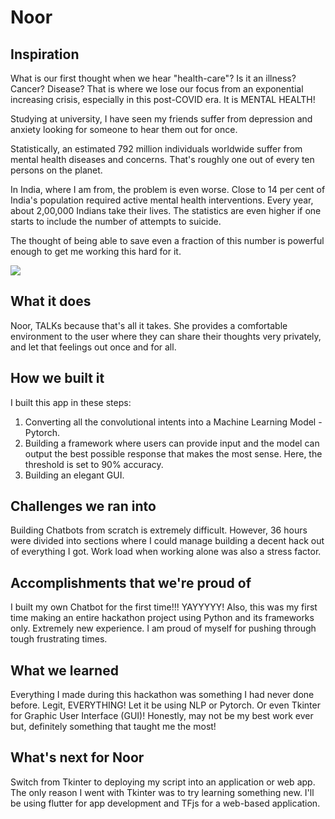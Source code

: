 # Noor

## Inspiration
What is our first thought when we hear "health-care"? Is it an illness? Cancer? Disease? That is where we lose our focus from an exponential increasing crisis, especially in this post-COVID era. It is MENTAL HEALTH!

Studying at university, I have seen my friends suffer from depression and anxiety looking for someone to hear them out for once.

Statistically, an estimated 792 million individuals worldwide suffer from mental health diseases and concerns.
That's roughly one out of every ten persons on the planet.

In India, where I am from, the problem is even worse. Close to 14 per cent of India's population required active mental health interventions. Every year, about 2,00,000 Indians take their lives. The statistics are even higher if one starts to include the number of attempts to suicide.

The thought of being able to save even a fraction of this number is powerful enough to get me working this hard for it.

<img src="https://c.tenor.com/3yIu9sERkKMAAAAC/spongebob-depression.gif" style="width:'80px'">

## What it does
Noor, TALKs because that's all it takes. She provides a comfortable environment to the user where they can share their thoughts very privately, and let that feelings out once and for all.

## How we built it
I built this app in these steps:
1. Converting all the convolutional intents into a Machine Learning Model - Pytorch.
2. Building a framework where users can provide input and the model can output the best possible response that makes the most sense. Here, the threshold is set to 90% accuracy.
3. Building an elegant GUI.

## Challenges we ran into
Building Chatbots from scratch is extremely difficult. However, 36 hours were divided into sections where I could manage building a decent hack out of everything I got. Work load when working alone was also a stress factor.

## Accomplishments that we're proud of
I built my own Chatbot for the first time!!! YAYYYYY! Also, this was my first time making an entire hackathon project using Python and its frameworks only. Extremely new experience. I am proud of myself for pushing through tough frustrating times.

## What we learned
Everything I made during this hackathon was something I had never done before. Legit, EVERYTHING! Let it be using NLP or Pytorch. Or even Tkinter for Graphic User Interface (GUI)! Honestly, may not be my best work ever but, definitely something that taught me the most!

## What's next for Noor
Switch from Tkinter to deploying my script into an application or web app. The only reason I went with Tkinter was to try learning something new. I'll be using flutter for app development and TFjs for a web-based application.